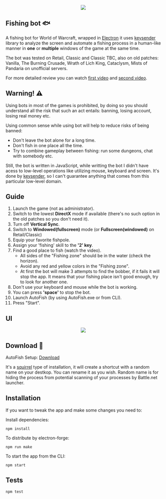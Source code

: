 <p align="center"> <img src="https://github.com/olesgeras/AutoFish/blob/a915e2f84d36f3aeaa61e8594332a14b2e6bedb9/app/img/main-logo.png"> </p>

## Fishing bot :fish:

A fishing bot for World of Warcraft, wrapped in [Electron](https://github.com/electron/electron) it uses [keysender](https://github.com/Krombik/keysender) library to analyze the screen and automate a fishing process in a human-like manner in **one** or **multiple** windows of the game at the same time.

The bot was tested on Retail, Classic and Classic TBC, also on old patches: Vanilla, The Burning Crusade, Wrath of Lich King, Cataclysm, Mists of Pandaria on unofficial servers.

For more detailed review you can watch [first video](https://www.youtube.com/watch?v=e0D5dBptQUg&ab_channel=olesgeras) and [second video](https://youtu.be/o1i_cgZzuHc).

## Warning! :warning: 

Using bots in most of the games is prohibited, by doing so you should understand all the risk that such an act entails: banning, losing account, losing real money etc. 

Using common sense while using bot will help to reduce risks of being banned:
- Don't leave the bot alone for a long time.
- Don't fish in one place all the time.
- Try to combine gameplay between fishing: run some dungeons, chat with somebody etc.

Still, the bot is written in JavaScript, while writting the bot I didn't have acess to low-level operations like utilizing mouse, keyboard and screen. It's done by [keysender](https://github.com/Krombik/keysender), so I can't guarantee anything that comes from this particular low-level domain.

## Guide

1. Launch the game (not as administrator).
2. Switch to the lowest **DirectX** mode if available (there's no such option in the old patches so you don't need it).
3. Turn off **Vertical Sync**.
4. Switch to **Windowed(fullscreen)** mode (or **Fullscreen(windowed)** on Retail/Classic)
5. Equip your favorite fishpole.
6. Assign your 'fishing' skill to the **'2' key**.
7. Find a good place to fish (watch the video).
   - All sides of the "Fishing zone" should be in the water (check the horizon).
   - Avoid any red and yellow colors in the "Fishing zone".
   - At first the bot will make 3 attempts to find the bobber, if it fails it will stop the app. It means that your fishing place isn't good enough, try to look for another one. 
8. Don't use your keyboard and mouse while the bot is working.
9. You can press **'space'** to stop the bot.
10. Launch AutoFish (by using AutoFish.exe or from CLI).
11. Press "Start".

## UI
<p align="center"><img src="https://github.com/olesgeras/AutoFish/blob/725b384653e880cdaa556261fed5fd521976c813/app/img/uiexpl.jpg"></p>

## Download :open_file_folder:

AutoFish Setup: [Download](https://drive.google.com/file/d/1k5lLZJSA3KyTRO8YVVjnKyYsIPbjpzbo/view?usp=sharing)

It's a [squirrel](https://js.electronforge.io/maker/squirrel/interfaces/makersquirrelconfig#authors) type of installation, it will create a shortcut with a random name on your destkop. You can rename it as you wish. Random name is for hiding the process from potential scanning of your processes by Battle.net launcher. 

## Installation 

If you want to tweak the app and make some changes you need to:

Install dependencies:

```
npm install
```

To distribute by electron-forge:

```
npm run make
```

To start the app from the CLI:

```
npm start
```

## Tests

```
npm test
```
